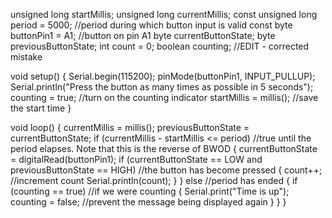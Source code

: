 unsigned long startMillis;
unsigned long currentMillis;
const unsigned long period = 5000;  //period during which button input  is valid
const byte buttonPin1 = A1;    //button on pin A1
byte currentButtonState;
byte previousButtonState;
int count = 0;
boolean counting;  //EDIT - corrected mistake

void setup()
{
  Serial.begin(115200);
  pinMode(buttonPin1, INPUT_PULLUP);
  Serial.println("Press the button as many times as possible in 5 seconds");
  counting = true;    //turn on the counting indicator
  startMillis = millis();  //save the start time
}

void loop()
{
  currentMillis = millis();
  previousButtonState = currentButtonState;
  if (currentMillis - startMillis <= period)  //true until the period elapses.  Note that this is the reverse of BWOD
  {
    currentButtonState = digitalRead(buttonPin1);
    if (currentButtonState == LOW and previousButtonState == HIGH)  //the button has become pressed
    {
      count++;    //increment count
      Serial.println(count);
    }
  }
  else  //period has ended
  {
    if (counting == true)  //if we were counting
    {
      Serial.print("Time is up");
      counting = false;    //prevent the message being displayed again
    }
  }
}